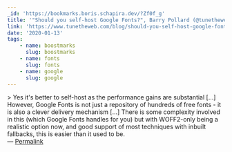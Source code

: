 ```yaml
---
_id: 'https://bookmarks.boris.schapira.dev/?Zf0f_g'
title: '"Should you self-host Google Fonts?", Barry Pollard (@tunetheweb)'
link: 'https://www.tunetheweb.com/blog/should-you-self-host-google-fonts/'
date: '2020-01-13'
tags:
    - name: boostmarks
      slug: boostmarks
    - name: fonts
      slug: fonts
    - name: google
      slug: google
---
```


&gt; Yes it's better to self-host as the performance gains are substantial […]
However, Google Fonts is not just a repository of hundreds of free fonts - it is
also a clever delivery mechanism […] There is some complexity involved in this
(which Google Fonts handles for you) but with WOFF2-only being a realistic
option now, and good support of most techniques with inbuilt fallbacks, this is
easier than it used to be. <br>&#8212;
<a href="https://bookmarks.boris.schapira.dev/?Zf0f_g" title="Permalink">Permalink</a>
